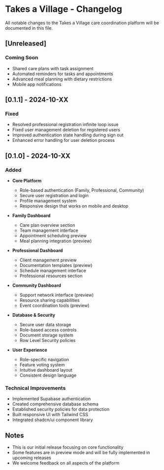 # Takes a Village - Changelog

All notable changes to the Takes a Village care coordination platform will be documented in this file.

## [Unreleased]

### Coming Soon
- Shared care plans with task assignment
- Automated reminders for tasks and appointments
- Advanced meal planning with dietary restrictions
- Mobile app notifications

## [0.1.1] - 2024-10-XX

### Fixed
- Resolved professional registration infinite loop issue
- Fixed user management deletion for registered users
- Improved authentication state handling during sign out
- Enhanced error handling for user deletion process

## [0.1.0] - 2024-10-XX

### Added
- **Core Platform**
  - Role-based authentication (Family, Professional, Community)
  - Secure user registration and login
  - Profile management system
  - Responsive design that works on mobile and desktop

- **Family Dashboard**
  - Care plan overview section
  - Team management interface
  - Appointment scheduling preview
  - Meal planning integration (preview)

- **Professional Dashboard**
  - Client management preview
  - Documentation templates (preview)
  - Schedule management interface
  - Professional resources section

- **Community Dashboard**
  - Support network interface (preview)
  - Resource sharing capabilities
  - Event coordination tools (preview)

- **Database & Security**
  - Secure user data storage
  - Role-based access controls
  - Document storage system
  - Row Level Security policies

- **User Experience**
  - Role-specific navigation
  - Feature voting system
  - Intuitive dashboard layout
  - Consistent design language

### Technical Improvements
- Implemented Supabase authentication
- Created comprehensive database schema
- Established security policies for data protection
- Built responsive UI with Tailwind CSS
- Integrated shadcn/ui component library

## Notes
- This is our initial release focusing on core functionality
- Some features are in preview mode and will be fully implemented in upcoming releases
- We welcome feedback on all aspects of the platform
